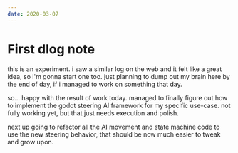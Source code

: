 ```yaml
---
date: 2020-03-07
---
```


# First dlog note

this is an experiment. i saw a similar log on the web and it felt like a great idea, so i'm gonna start one too. just planning to dump out my brain here by the end of day, if i managed to work on something that day.

so... happy with the result of work today. managed to finally figure out how to implement the godot steering AI framework for my specific use-case. not fully working yet, but that just needs execution and polish.

next up going to refactor all the AI movement and state machine code to use the new steering behavior, that should be now much easier to tweak and grow upon.
